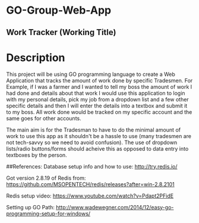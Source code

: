# GO-Group-Web-App

## Work Tracker (Working Title)

# Description
This project will be using GO programming language to create a Web Application that tracks the amount of work done by specific Tradesmen. For Example, if I was a farmer and I wanted to tell my boss the amount of work I had done and details about that work I would use this application to login with my personal details, pick my job from a dropdown list and a few other specific details and then I will enter the details into a textbox and submit it to my boss. All work done would be tracked on my specific account and the same goes for other accounts.

The main aim is for the Tradesman to have to do the minimal amount of work to use this app as it shouldn't be a hassle to use (many tradesmen are not tech-savvy so we need to avoid confusion). The use of dropdown lists/radio buttons/forms should acheive this as opposed to data entry into textboxes by the person.





##References:
Database setup info and how to use: http://try.redis.io/

Got version 2.8.19 of Redis from: https://github.com/MSOPENTECH/redis/releases?after=win-2.8.2101

Redis setup video: https://www.youtube.com/watch?v=Pdapt2PFidE

Setting up GO Path: http://www.wadewegner.com/2014/12/easy-go-programming-setup-for-windows/
